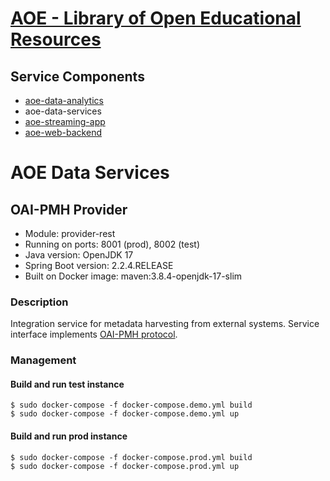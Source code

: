 # [AOE - Library of Open Educational Resources](https://github.com/CSCfi/aoe)

## Service Components
- [aoe-data-analytics](https://github.com/CSCfi/aoe-data-analytics)
- aoe-data-services
- [aoe-streaming-app](https://github.com/CSCfi/aoe-streaming-app)
- [aoe-web-backend](https://github.com/CSCfi/aoe-web-backend)

# AOE Data Services

## OAI-PMH Provider
- Module: provider-rest
- Running on ports: 8001 (prod), 8002 (test)
- Java version: OpenJDK 17
- Spring Boot version: 2.2.4.RELEASE
- Built on Docker image: maven:3.8.4-openjdk-17-slim

### Description
Integration service for metadata harvesting from external systems.
Service interface implements [OAI-PMH protocol](https://www.openarchives.org/OAI/2.0/openarchivesprotocol.htm).

### Management

#### Build and run test instance
```
$ sudo docker-compose -f docker-compose.demo.yml build
$ sudo docker-compose -f docker-compose.demo.yml up
```
#### Build and run prod instance
```
$ sudo docker-compose -f docker-compose.prod.yml build
$ sudo docker-compose -f docker-compose.prod.yml up
```

